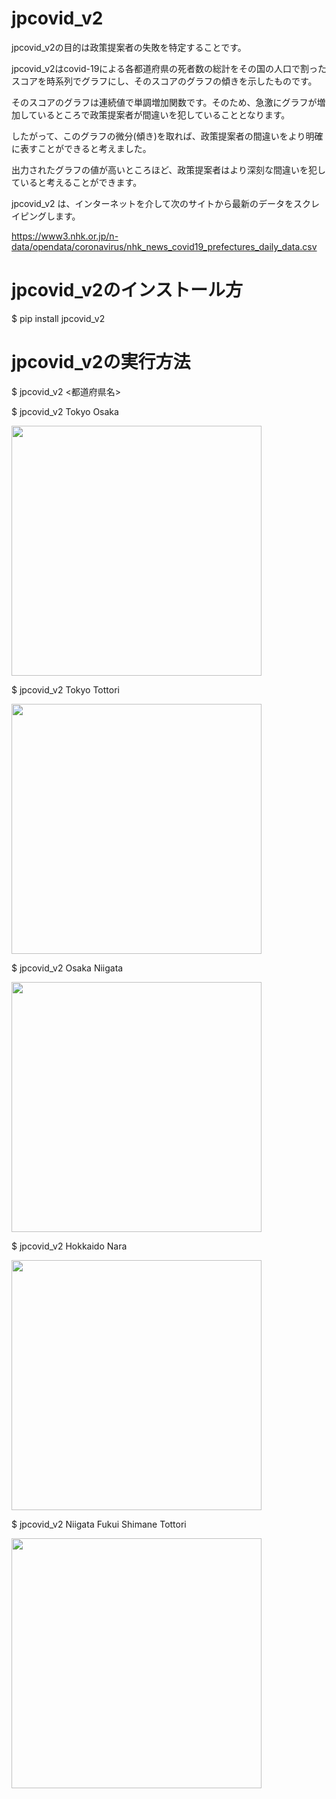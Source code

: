 # jpcovid_v2

jpcovid_v2の目的は政策提案者の失敗を特定することです。

jpcovid_v2はcovid-19による各都道府県の死者数の総計をその国の人口で割ったスコアを時系列でグラフにし、そのスコアのグラフの傾きを示したものです。

そのスコアのグラフは連続値で単調増加関数です。そのため、急激にグラフが増加しているところで政策提案者が間違いを犯していることとなります。

したがって、このグラフの微分(傾き)を取れば、政策提案者の間違いをより明確に表すことができると考えました。

出力されたグラフの値が高いところほど、政策提案者はより深刻な間違いを犯していると考えることができます。

jpcovid_v2 は、インターネットを介して次のサイトから最新のデータをスクレイピングします。

https://www3.nhk.or.jp/n-data/opendata/coronavirus/nhk_news_covid19_prefectures_daily_data.csv

# jpcovid_v2のインストール方
$ pip install jpcovid_v2

# jpcovid_v2の実行方法
$ jpcovid_v2 <都道府県名>

$ jpcovid_v2 Tokyo Osaka

<img src="tokyo_osaka.png" width="400">

$ jpcovid_v2 Tokyo Tottori

<img src="tokyo_tottori.png" width="400">

$ jpcovid_v2 Osaka Niigata

<img src="osaka_niigata.png" width="400">

$ jpcovid_v2 Hokkaido Nara

<img src="hokkaido_nara.png" width="400">

$ jpcovid_v2 Niigata Fukui Shimane Tottori

<img src="niigata_fukui_shimane_tottori.png" width="400">
